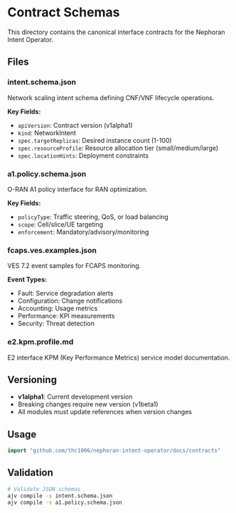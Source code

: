# Contract Schemas

This directory contains the canonical interface contracts for the Nephoran Intent Operator.

## Files

### intent.schema.json
Network scaling intent schema defining CNF/VNF lifecycle operations.

**Key Fields:**
- `apiVersion`: Contract version (v1alpha1)
- `kind`: NetworkIntent
- `spec.targetReplicas`: Desired instance count (1-100)
- `spec.resourceProfile`: Resource allocation tier (small/medium/large)
- `spec.locationHints`: Deployment constraints

### a1.policy.schema.json
O-RAN A1 policy interface for RAN optimization.

**Key Fields:**
- `policyType`: Traffic steering, QoS, or load balancing
- `scope`: Cell/slice/UE targeting
- `enforcement`: Mandatory/advisory/monitoring

### fcaps.ves.examples.json
VES 7.2 event samples for FCAPS monitoring.

**Event Types:**
- Fault: Service degradation alerts
- Configuration: Change notifications
- Accounting: Usage metrics
- Performance: KPI measurements
- Security: Threat detection

### e2.kpm.profile.md
E2 interface KPM (Key Performance Metrics) service model documentation.

## Versioning

- **v1alpha1**: Current development version
- Breaking changes require new version (v1beta1)
- All modules must update references when version changes

## Usage

```go
import "github.com/thc1006/nephoran-intent-operator/docs/contracts"
```

## Validation

```bash
# Validate JSON schemas
ajv compile -s intent.schema.json
ajv compile -s a1.policy.schema.json
```